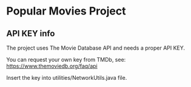 # Popular Movies Project

## API KEY info

The project uses The Movie Database API and needs a proper API KEY. 

You can request your own key from TMDb, see: https://www.themoviedb.org/faq/api

Insert the key into utilities/NetworkUtils.java file.
